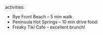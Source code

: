 activities:
  - Rye Front Beach – 5 min walk
  - Peninsula Hot Springs – 10 min drive
food:
  - Freaky Tiki Cafe – excellent brunch!